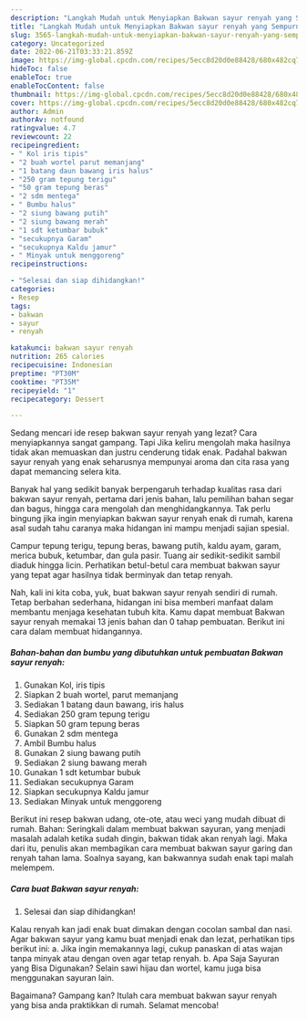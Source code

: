 ```yaml
---
description: "Langkah Mudah untuk Menyiapkan Bakwan sayur renyah yang Sempurna, Buat Buka Puasa Bikin Ngiler"
title: "Langkah Mudah untuk Menyiapkan Bakwan sayur renyah yang Sempurna, Buat Buka Puasa Bikin Ngiler"
slug: 3565-langkah-mudah-untuk-menyiapkan-bakwan-sayur-renyah-yang-sempurna-buat-buka-puasa-bikin-ngiler
category: Uncategorized
date: 2022-06-21T03:33:21.859Z
image: https://img-global.cpcdn.com/recipes/5ecc8d20d0e88428/680x482cq70/bakwan-sayur-renyah-foto-resep-utama.jpg
hideToc: false
enableToc: true
enableTocContent: false
thumbnail: https://img-global.cpcdn.com/recipes/5ecc8d20d0e88428/680x482cq70/bakwan-sayur-renyah-foto-resep-utama.jpg
cover: https://img-global.cpcdn.com/recipes/5ecc8d20d0e88428/680x482cq70/bakwan-sayur-renyah-foto-resep-utama.jpg
author: Admin
authorAv: notfound
ratingvalue: 4.7
reviewcount: 22
recipeingredient:
- " Kol iris tipis"
- "2 buah wortel parut memanjang"
- "1 batang daun bawang iris halus"
- "250 gram tepung terigu"
- "50 gram tepung beras"
- "2 sdm mentega"
- " Bumbu halus"
- "2 siung bawang putih"
- "2 siung bawang merah"
- "1 sdt ketumbar bubuk"
- "secukupnya Garam"
- "secukupnya Kaldu jamur"
- " Minyak untuk menggoreng"
recipeinstructions:

- "Selesai dan siap dihidangkan!"
categories:
- Resep
tags:
- bakwan
- sayur
- renyah

katakunci: bakwan sayur renyah 
nutrition: 265 calories
recipecuisine: Indonesian
preptime: "PT30M"
cooktime: "PT35M"
recipeyield: "1"
recipecategory: Dessert

---
```



Sedang mencari ide resep bakwan sayur renyah yang lezat? Cara menyiapkannya sangat gampang. Tapi Jika keliru mengolah maka hasilnya tidak akan memuaskan dan justru cenderung tidak enak. Padahal bakwan sayur renyah yang enak seharusnya mempunyai aroma dan cita rasa yang dapat memancing selera kita.


Banyak hal yang sedikit banyak berpengaruh terhadap kualitas rasa dari bakwan sayur renyah, pertama dari jenis bahan, lalu pemilihan bahan segar dan bagus, hingga cara mengolah dan menghidangkannya. Tak perlu bingung jika ingin menyiapkan bakwan sayur renyah enak di rumah, karena asal sudah tahu caranya maka hidangan ini mampu menjadi sajian spesial.

Campur tepung terigu, tepung beras, bawang putih, kaldu ayam, garam, merica bubuk, ketumbar, dan gula pasir. Tuang air sedikit-sedikit sambil diaduk hingga licin. Perhatikan betul-betul cara membuat bakwan sayur yang tepat agar hasilnya tidak berminyak dan tetap renyah.


Nah, kali ini kita coba, yuk, buat bakwan sayur renyah sendiri di rumah. Tetap berbahan sederhana, hidangan ini bisa memberi manfaat dalam membantu menjaga kesehatan tubuh kita. Kamu dapat membuat Bakwan sayur renyah memakai 13 jenis bahan dan 0 tahap pembuatan. Berikut ini cara dalam membuat hidangannya.

<!--inarticleads1-->

##### Bahan-bahan dan bumbu yang dibutuhkan untuk pembuatan Bakwan sayur renyah:

1. Gunakan  Kol, iris tipis
1. Siapkan 2 buah wortel, parut memanjang
1. Sediakan 1 batang daun bawang, iris halus
1. Sediakan 250 gram tepung terigu
1. Siapkan 50 gram tepung beras
1. Gunakan 2 sdm mentega
1. Ambil  Bumbu halus
1. Gunakan 2 siung bawang putih
1. Sediakan 2 siung bawang merah
1. Gunakan 1 sdt ketumbar bubuk
1. Sediakan secukupnya Garam
1. Siapkan secukupnya Kaldu jamur
1. Sediakan  Minyak untuk menggoreng


Berikut ini resep bakwan udang, ote-ote, atau weci yang mudah dibuat di rumah. Bahan: Seringkali dalam membuat bakwan sayuran, yang menjadi masalah adalah ketika sudah dingin, bakwan tidak akan renyah lagi. Maka dari itu, penulis akan membagikan cara membuat bakwan sayur garing dan renyah tahan lama. Soalnya sayang, kan bakwannya sudah enak tapi malah melempem. 

<!--inarticleads2-->

##### Cara buat Bakwan sayur renyah:


1. Selesai dan siap dihidangkan!

Kalau renyah kan jadi enak buat dimakan dengan cocolan sambal dan nasi. Agar bakwan sayur yang kamu buat menjadi enak dan lezat, perhatikan tips berikut ini: a. Jika ingin memakannya lagi, cukup panaskan di atas wajan tanpa minyak atau dengan oven agar tetap renyah. b. Apa Saja Sayuran yang Bisa Digunakan? Selain sawi hijau dan wortel, kamu juga bisa menggunakan sayuran lain. 

Bagaimana? Gampang kan? Itulah cara membuat bakwan sayur renyah yang bisa anda praktikkan di rumah. Selamat mencoba!
